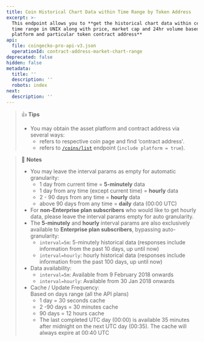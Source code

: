 ```yaml
---
title: Coin Historical Chart Data within Time Range by Token Address
excerpt: >-
  This endpoint allows you to **get the historical chart data within certain
  time range in UNIX along with price, market cap and 24hr volume based on asset
  platform and particular token contract address**
api:
  file: coingecko-pro-api-v3.json
  operationId: contract-address-market-chart-range
deprecated: false
hidden: false
metadata:
  title: ''
  description: ''
  robots: index
next:
  description: ''
---
```

> 👍 **Tips**
>
> * You may obtain the asset platform and contract address via several ways:
>   * refers to respective coin page and find ‘contract address'.
>   * refers to [`/coins/list`](/reference/coins-list) endpoint (`include platform = true`).

> 📘 **Notes**
>
> * You may leave the interval params as empty for automatic granularity:
>   * 1 day from current time = **5-minutely** data
>   * 1 day from any time (except current time) = **hourly** data
>   * 2 - 90 days from any time = **hourly** data
>   * above 90 days from any time = **daily** data (00:00 UTC)
> * For **non-Enterprise plan subscribers** who would like to get hourly data, please leave the interval params empty for auto granularity.
> * The **5-minutely** and **hourly** interval params are also exclusively available to **Enterprise plan subscribers**, bypassing auto-granularity:
>   * `interval=5m`: 5-minutely historical data (responses include information from the past 10 days, up until now)
>   * `interval=hourly`: hourly historical data (responses include information from the past 100 days, up until now)
> * Data availability:
>   * `interval=5m`: Available from 9 February 2018 onwards
>   * `interval=hourly`: Available from 30 Jan 2018 onwards
> * Cache / Update Frequency:\
>   Based on days range (all the API plans)
>   * 1 day = 30 seconds cache
>   * 2 -90 days = 30 minutes cache
>   * 90 days = 12 hours cache
>   * The last completed UTC day (00:00) is available 35 minutes after midnight on the next UTC day (00:35). The cache will always expire at 00:40 UTC
